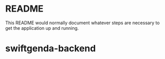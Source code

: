 # README

This README would normally document whatever steps are necessary to get the
application up and running.

# swiftgenda-backend
